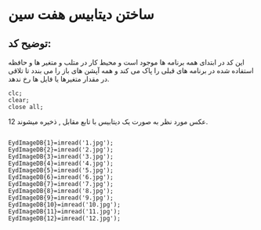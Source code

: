 
# ساختن دیتابیس هفت سین
## توضیح کد:
این کد در ابتدای همه برنامه ها موجود است و محیط کار در متلب  و متغیر ها و حافظه استفاده شده در برنامه های قبلی را پاک می کند و همه آپشن های باز را می بندد تا تلاقی در مقدار متغیرها یا فایل ها رخ ندهد.
```
clc;
clear;
close all;
```

12 عکس مورد نظر به صورت یک دیتابیس با تابع مقابل , ذخیره میشوند.
```

EydImageDB{1}=imread('1.jpg');
EydImageDB{2}=imread('2.jpg');
EydImageDB{3}=imread('3.jpg');
EydImageDB{4}=imread('4.jpg');
EydImageDB{5}=imread('5.jpg');
EydImageDB{6}=imread('6.jpg');
EydImageDB{7}=imread('7.jpg');
EydImageDB{8}=imread('8.jpg');
EydImageDB{9}=imread('9.jpg');
EydImageDB{10}=imread('10.jpg');
EydImageDB{11}=imread('11.jpg');
EydImageDB{12}=imread('12.jpg');

```
